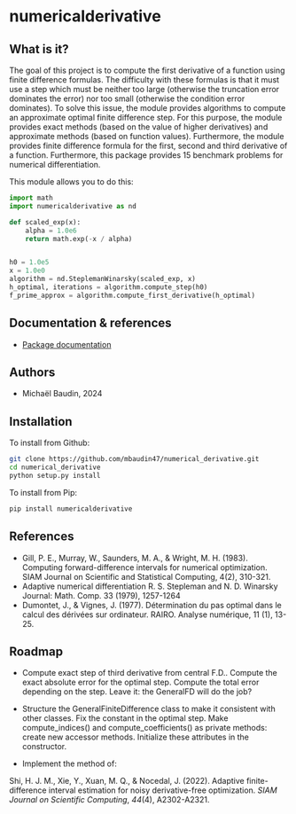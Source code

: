 # numericalderivative

## What is it?

The goal of this project is to compute the first derivative of a function
using finite difference formulas.
The difficulty with these formulas is that it must use a 
step which must be neither too large (otherwise the truncation error dominates 
the error) nor too small (otherwise the condition error dominates).
To solve this issue, the module provides algorithms to compute an approximate
optimal finite difference step.
For this purpose, the module provides exact methods (based on the value 
of higher derivatives) and approximate methods (based on function values).
Furthermore, the module provides finite difference formula for the 
first, second and third derivative of a function.
Furthermore, this package provides 15 benchmark problems for numerical
differentiation.

This module allows you to do this:

```python
import math
import numericalderivative as nd

def scaled_exp(x):
    alpha = 1.0e6
    return math.exp(-x / alpha)


h0 = 1.0e5
x = 1.0e0
algorithm = nd.SteplemanWinarsky(scaled_exp, x)
h_optimal, iterations = algorithm.compute_step(h0)
f_prime_approx = algorithm.compute_first_derivative(h_optimal)
```

## Documentation & references

- [Package documentation](https://mbaudin47.github.io/numericalderivative/main/index.html)

## Authors

* Michaël Baudin, 2024

## Installation

To install from Github:

```bash
git clone https://github.com/mbaudin47/numerical_derivative.git
cd numerical_derivative
python setup.py install
```

To install from Pip:

```bash
pip install numericalderivative
```

## References
- Gill, P. E., Murray, W., Saunders, M. A., & Wright, M. H. (1983). 
  Computing forward-difference intervals for numerical optimization. 
  SIAM Journal on Scientific and Statistical Computing, 4(2), 310-321.
- Adaptive numerical differentiation
  R. S. Stepleman and N. D. Winarsky
  Journal: Math. Comp. 33 (1979), 1257-1264 
- Dumontet, J., & Vignes, J. (1977). 
  Détermination du pas optimal dans le calcul des dérivées sur ordinateur. 
  RAIRO. Analyse numérique, 11 (1), 13-25.

## Roadmap
- Compute exact step of third derivative from central F.D..
  Compute the exact absolute error for the optimal step.
  Compute the total error depending on the step.
  Leave it: the GeneralFD will do the job?
- Structure the GeneralFiniteDifference class to make it consistent with
  other classes.
  Fix the constant in the optimal step.
  Make compute_indices() and compute_coefficients() as private
  methods: create new accessor methods.
  Initialize these attributes in the constructor.

- Implement the method of:

Shi, H. J. M., Xie, Y., Xuan, M. Q., & Nocedal, J. (2022). Adaptive finite-difference interval estimation for noisy derivative-free optimization. _SIAM Journal on Scientific Computing_, _44_(4), A2302-A2321.
